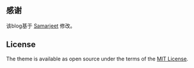 
## 感谢
该blog基于 [Samarjeet](https://github.com/samarsault/plainwhite-jekyll) 修改。

## License

The theme is available as open source under the terms of the [MIT License](https://opensource.org/licenses/MIT).


